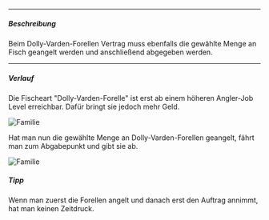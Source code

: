 -------------------------------

##### Beschreibung
Beim Dolly-Varden-Forellen Vertrag muss ebenfalls die gewählte Menge an Fisch geangelt werden und anschließend abgegeben werden.

-------------------------------

##### Verlauf

Die Fischeart "Dolly-Varden-Forelle" ist erst ab einem höheren Angler-Job Level erreichbar.
Dafür bringt sie jedoch mehr Geld.

![Familie](../../assets/images/family/contracts/forell/fischen.jpg)

Hat man nun die gewählte Menge an Dolly-Varden-Forellen geangelt, fährt man zum Abgabepunkt und gibt sie ab.

![Familie](../../assets/images/family/contracts/forell/end_point.PNG)

##### Tipp

Wenn man zuerst die Forellen angelt und danach erst den Auftrag annimmt, hat man keinen Zeitdruck.


